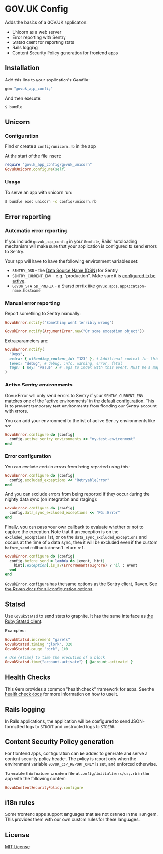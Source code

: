 # GOV.UK Config

Adds the basics of a GOV.UK application:

- Unicorn as a web server
- Error reporting with Sentry
- Statsd client for reporting stats
- Rails logging
- Content Security Policy generation for frontend apps

## Installation

Add this line to your application's Gemfile:

```ruby
gem "govuk_app_config"
```

And then execute:

    $ bundle


## Unicorn

### Configuration

Find or create a `config/unicorn.rb` in the app

At the start of the file insert:

```rb
require "govuk_app_config/govuk_unicorn"
GovukUnicorn.configure(self)
```

### Usage

To serve an app with unicorn run:

```sh
$ bundle exec unicorn -c config/unicorn.rb
```

## Error reporting

### Automatic error reporting

If you include `govuk_app_config` in your `Gemfile`, Rails' autoloading mechanism will make sure that your application is configured to send errors to Sentry.

Your app will have to have the following environment variables set:

- `SENTRY_DSN` - the [Data Source Name (DSN)][dsn] for Sentry
- `SENTRY_CURRENT_ENV` - e.g. "production". Make sure it is [configured to be active](#active-sentry-environments).
- `GOVUK_STATSD_PREFIX` - a Statsd prefix like `govuk.apps.application-name.hostname`

[dsn]: https://docs.sentry.io/quickstart/#about-the-dsn

### Manual error reporting

Report something to Sentry manually:

```rb
GovukError.notify("Something went terribly wrong")
```

```rb
GovukError.notify(ArgumentError.new("Or some exception object"))
```

Extra parameters are:

```rb
GovukError.notify(
  "Oops",
  extra: { offending_content_id: "123" }, # Additional context for this event. Must be a hash. Children can be any native JSON type.
  level: "debug", # debug, info, warning, error, fatal
  tags: { key: "value" } # Tags to index with this event. Must be a mapping of strings.
)
```

### Active Sentry environments

GovukError will only send errors to Sentry if your `SENTRY_CURRENT_ENV` matches one of the 'active environments' in the [default configuration](https://github.com/alphagov/govuk_app_config/blob/master/lib/govuk_app_config/govuk_error/configure.rb). This is to prevent temporary test environments from flooding our Sentry account with errors.

You can add your environment to the list of active Sentry environments like so:

```ruby
GovukError.configure do |config|
  config.active_sentry_environments << "my-test-environment"
end
```

### Error configuration

You can exclude certain errors from being reported using this:

```ruby
GovukError.configure do |config|
  config.excluded_exceptions << "RetryableError"
end
```

And you can exclude errors from being reported if they occur during the nightly data sync (on integration and staging):

```ruby
GovukError.configure do |config|
  config.data_sync_excluded_exceptions << "PG::Error"
end
```

Finally, you can pass your own callback to evaluate whether or not to capture the exception.
Note that if an exception is on the `excluded_exceptions` list, or on the `data_sync_excluded_exceptions`
and occurs at the time of a data sync, then it will be excluded even if the custom
`before_send` callback doesn't return `nil`.

```ruby
GovukError.configure do |config|
  config.before_send = lambda do |event, hint|
    hint[:exception].is_a?(ErrorWeWantToIgnore) ? nil : event
  end
end
```

`GovukError.configure` has the same options as the Sentry client, Raven. See [the Raven docs for all configuration options](https://docs.sentry.io/clients/ruby/config).

## Statsd

Use `GovukStatsd` to send stats to graphite. It has the same interface as [the Ruby Statsd client](https://github.com/reinh/statsd).

Examples:

```ruby
GovukStatsd.increment "garets"
GovukStatsd.timing "glork", 320
GovukStatsd.gauge "bork", 100

# Use {#time} to time the execution of a block
GovukStatsd.time("account.activate") { @account.activate! }
```

## Health Checks

This Gem provides a common "health check" framework for apps. See [the health
check docs](docs/healthchecks.md) for more information on how to use it.

## Rails logging

In Rails applications, the application will be configured to send JSON-formatted
logs to `STDOUT` and unstructed logs to `STDERR`.

## Content Security Policy generation

For frontend apps, configuration can be added to generate and serve a
content security policy header. The policy is report only when the
environment variable `GOVUK_CSP_REPORT_ONLY` is set, and enforced otherwise.

To enable this feature, create a file at `config/initializers/csp.rb` in the
app with the following content:

```ruby
GovukContentSecurityPolicy.configure
```

## i18n rules 

Some frontend apps support languages that are not defined in the i18n gem. This provides them with our own custom rules for these languages.

## License

[MIT License](LICENSE.md)
